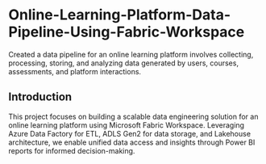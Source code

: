 # Online-Learning-Platform-Data-Pipeline-Using-Fabric-Workspace
  Created a data pipeline for an online learning platform involves collecting, processing, storing, and analyzing data generated by users, courses, assessments, and platform interactions. 

 ## Introduction
This project focuses on building a scalable data engineering solution for an online learning platform using Microsoft Fabric Workspace. Leveraging Azure Data Factory for ETL, ADLS Gen2 for data storage, and Lakehouse architecture, we enable unified data access and insights through Power BI reports for informed decision-making.
